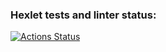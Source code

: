 ### Hexlet tests and linter status:
[![Actions Status](https://github.com/Kanat24/devops-for-programmers-project-76/actions/workflows/hexlet-check.yml/badge.svg)](https://github.com/Kanat24/devops-for-programmers-project-76/actions)